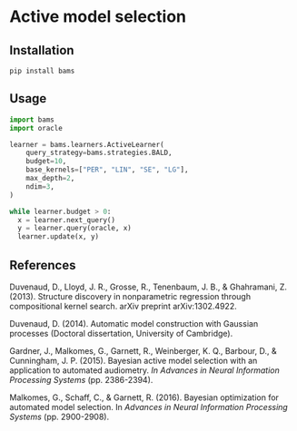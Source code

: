 # Active model selection

## Installation
```
pip install bams
```

## Usage
```Python
import bams
import oracle

learner = bams.learners.ActiveLearner(
    query_strategy=bams.strategies.BALD,
    budget=10,
    base_kernels=["PER", "LIN", "SE", "LG"],
    max_depth=2,
    ndim=3,
)

while learner.budget > 0:
  x = learner.next_query()
  y = learner.query(oracle, x)
  learner.update(x, y)
```


## References

Duvenaud, D., Lloyd, J. R., Grosse, R., Tenenbaum, J. B., & Ghahramani, Z. (2013). Structure discovery in nonparametric regression through compositional kernel search. arXiv preprint arXiv:1302.4922.

Duvenaud, D. (2014). Automatic model construction with Gaussian processes (Doctoral dissertation, University of Cambridge).

Gardner, J., Malkomes, G., Garnett, R., Weinberger, K. Q., Barbour, D., & Cunningham, J. P. (2015). Bayesian active model selection with an application to automated audiometry. *In Advances in Neural Information Processing Systems* (pp. 2386-2394).

Malkomes, G., Schaff, C., & Garnett, R. (2016). Bayesian optimization for automated model selection. In *Advances in Neural Information Processing Systems* (pp. 2900-2908).
